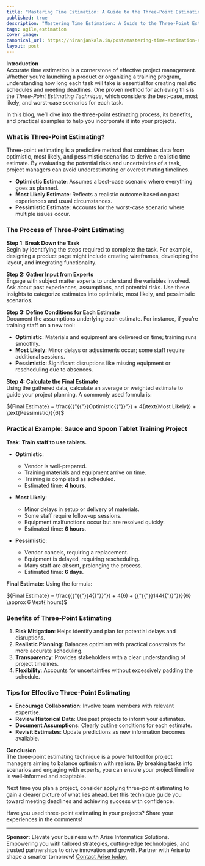 ```yaml
---
title: "Mastering Time Estimation: A Guide to the Three-Point Estimating Technique"
published: true
description: "Mastering Time Estimation: A Guide to the Three-Point Estimating Technique"
tags: agile,estimation
cover_image: 
canonical_url: https://niranjankala.in/post/mastering-time-estimation-a-guide-to-the-three-point-estimating-technique
layout: post
---
```


**Introduction**  
Accurate time estimation is a cornerstone of effective project management. Whether you’re launching a product or organizing a training program, understanding how long each task will take is essential for creating realistic schedules and meeting deadlines. One proven method for achieving this is the *Three-Point Estimating Technique*, which considers the best-case, most likely, and worst-case scenarios for each task.

In this blog, we’ll dive into the three-point estimating process, its benefits, and practical examples to help you incorporate it into your projects.



### **What is Three-Point Estimating?**  
Three-point estimating is a predictive method that combines data from optimistic, most likely, and pessimistic scenarios to derive a realistic time estimate. By evaluating the potential risks and uncertainties of a task, project managers can avoid underestimating or overestimating timelines.

- **Optimistic Estimate**: Assumes a best-case scenario where everything goes as planned.
- **Most Likely Estimate**: Reflects a realistic outcome based on past experiences and usual circumstances.
- **Pessimistic Estimate**: Accounts for the worst-case scenario where multiple issues occur.



### **The Process of Three-Point Estimating**  

**Step 1: Break Down the Task**  
Begin by identifying the steps required to complete the task. For example, designing a product page might include creating wireframes, developing the layout, and integrating functionality.

**Step 2: Gather Input from Experts**  
Engage with subject matter experts to understand the variables involved. Ask about past experiences, assumptions, and potential risks. Use these insights to categorize estimates into optimistic, most likely, and pessimistic scenarios.

**Step 3: Define Conditions for Each Estimate**  
Document the assumptions underlying each estimate. For instance, if you’re training staff on a new tool:
- **Optimistic**: Materials and equipment are delivered on time; training runs smoothly.  
- **Most Likely**: Minor delays or adjustments occur; some staff require additional sessions.  
- **Pessimistic**: Significant disruptions like missing equipment or rescheduling due to absences.

**Step 4: Calculate the Final Estimate**  
Using the gathered data, calculate an average or weighted estimate to guide your project planning. A commonly used formula is:  

${Final Estimate} = \frac{{{"{{"}}Optimistic{{"}}"}} + 4(\text{Most Likely}) + \text{Pessimistic}}{6}$



### **Practical Example: Sauce and Spoon Tablet Training Project**  

**Task: Train staff to use tablets.**  
- **Optimistic**:  
  - Vendor is well-prepared.  
  - Training materials and equipment arrive on time.  
  - Training is completed as scheduled.  
  - Estimated time: **4 hours**.  

- **Most Likely**:  
  - Minor delays in setup or delivery of materials.  
  - Some staff require follow-up sessions.  
  - Equipment malfunctions occur but are resolved quickly.  
  - Estimated time: **6 hours**.  

- **Pessimistic**:  
  - Vendor cancels, requiring a replacement.  
  - Equipment is delayed, requiring rescheduling.  
  - Many staff are absent, prolonging the process.  
  - Estimated time: **6 days**.  

**Final Estimate**: Using the formula:  

${Final Estimate} = \frac{{{"{{"}}4{{"}}"}} + 4(6) + {{"{{"}}144{{"}}"}}}{6} \approx 6 \text{ hours}$ 



### **Benefits of Three-Point Estimating**  
1. **Risk Mitigation**: Helps identify and plan for potential delays and disruptions.  
2. **Realistic Planning**: Balances optimism with practical constraints for more accurate scheduling.  
3. **Transparency**: Provides stakeholders with a clear understanding of project timelines.  
4. **Flexibility**: Accounts for uncertainties without excessively padding the schedule.  



### **Tips for Effective Three-Point Estimating**  
- **Encourage Collaboration**: Involve team members with relevant expertise.  
- **Review Historical Data**: Use past projects to inform your estimates.  
- **Document Assumptions**: Clearly outline conditions for each estimate.  
- **Revisit Estimates**: Update predictions as new information becomes available.  



**Conclusion**  
The three-point estimating technique is a powerful tool for project managers aiming to balance optimism with realism. By breaking tasks into scenarios and engaging with experts, you can ensure your project timeline is well-informed and adaptable.  

Next time you plan a project, consider applying three-point estimating to gain a clearer picture of what lies ahead. Let this technique guide you toward meeting deadlines and achieving success with confidence.  

Have you used three-point estimating in your projects? Share your experiences in the comments!

---
**Sponsor:** Elevate your business with Arise Informatics Solutions. Empowering you with tailored strategies, cutting-edge technologies, and trusted partnerships to drive innovation and growth. Partner with Arise to shape a smarter tomorrow! [Contact Arise today.](https://arisein.com/contact/)